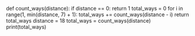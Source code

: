 def count_ways(distance): 
if distance == 0: 
return 1 
total_ways = 0 
for i in range(1, min(distance, 7) + 1): 
total_ways += count_ways(distance - i) 
return total_ways 
distance = 18 
total_ways = count_ways(distance) 
print(total_ways)
